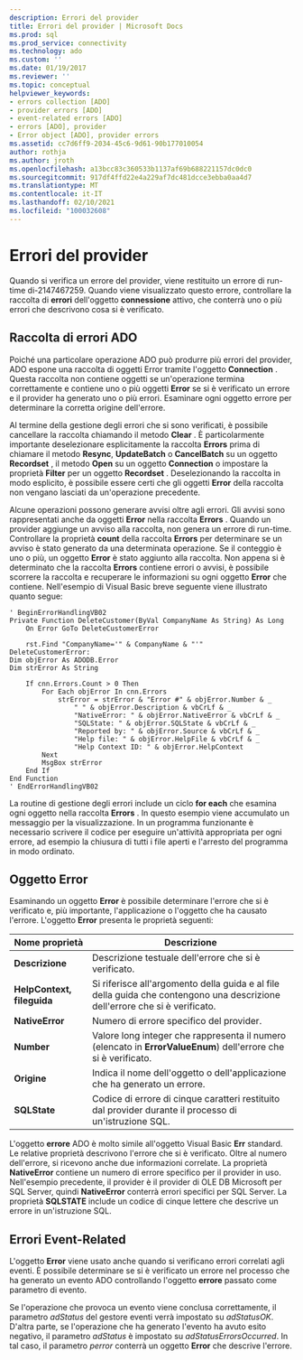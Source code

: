 ```yaml
---
description: Errori del provider
title: Errori del provider | Microsoft Docs
ms.prod: sql
ms.prod_service: connectivity
ms.technology: ado
ms.custom: ''
ms.date: 01/19/2017
ms.reviewer: ''
ms.topic: conceptual
helpviewer_keywords:
- errors collection [ADO]
- provider errors [ADO]
- event-related errors [ADO]
- errors [ADO], provider
- Error object [ADO], provider errors
ms.assetid: cc7d6ff9-2034-45c6-9d61-90b177010054
author: rothja
ms.author: jroth
ms.openlocfilehash: a13bcc83c360533b1137af69b688221157dc0dc0
ms.sourcegitcommit: 917df4ffd22e4a229af7dc481dcce3ebba0aa4d7
ms.translationtype: MT
ms.contentlocale: it-IT
ms.lasthandoff: 02/10/2021
ms.locfileid: "100032608"
---
```

# <a name="provider-errors"></a>Errori del provider
Quando si verifica un errore del provider, viene restituito un errore di run-time di-2147467259. Quando viene visualizzato questo errore, controllare la raccolta di **errori** dell'oggetto **connessione** attivo, che conterrà uno o più errori che descrivono cosa si è verificato.  
  
## <a name="the-ado-errors-collection"></a>Raccolta di errori ADO  
 Poiché una particolare operazione ADO può produrre più errori del provider, ADO espone una raccolta di oggetti Error tramite l'oggetto **Connection** . Questa raccolta non contiene oggetti se un'operazione termina correttamente e contiene uno o più oggetti **Error** se si è verificato un errore e il provider ha generato uno o più errori. Esaminare ogni oggetto errore per determinare la corretta origine dell'errore.  
  
 Al termine della gestione degli errori che si sono verificati, è possibile cancellare la raccolta chiamando il metodo **Clear** . È particolarmente importante deselezionare esplicitamente la raccolta **Errors** prima di chiamare il metodo **Resync**, **UpdateBatch** o **CancelBatch** su un oggetto **Recordset** , il metodo **Open** su un oggetto **Connection** o impostare la proprietà **Filter** per un oggetto **Recordset** . Deselezionando la raccolta in modo esplicito, è possibile essere certi che gli oggetti **Error** della raccolta non vengano lasciati da un'operazione precedente.  
  
 Alcune operazioni possono generare avvisi oltre agli errori. Gli avvisi sono rappresentati anche da oggetti **Error** nella raccolta **Errors** . Quando un provider aggiunge un avviso alla raccolta, non genera un errore di run-time. Controllare la proprietà **count** della raccolta **Errors** per determinare se un avviso è stato generato da una determinata operazione. Se il conteggio è uno o più, un oggetto **Error** è stato aggiunto alla raccolta. Non appena si è determinato che la raccolta **Errors** contiene errori o avvisi, è possibile scorrere la raccolta e recuperare le informazioni su ogni oggetto **Error** che contiene. Nell'esempio di Visual Basic breve seguente viene illustrato quanto segue:  
  
```  
' BeginErrorHandlingVB02  
Private Function DeleteCustomer(ByVal CompanyName As String) As Long  
    On Error GoTo DeleteCustomerError  
  
    rst.Find "CompanyName='" & CompanyName & "'"  
DeleteCustomerError:  
Dim objError As ADODB.Error  
Dim strError As String  
  
    If cnn.Errors.Count > 0 Then  
        For Each objError In cnn.Errors  
            strError = strError & "Error #" & objError.Number & _  
                " " & objError.Description & vbCrLf & _  
                "NativeError: " & objError.NativeError & vbCrLf & _  
                "SQLState: " & objError.SQLState & vbCrLf & _  
                "Reported by: " & objError.Source & vbCrLf & _  
                "Help file: " & objError.HelpFile & vbCrLf & _  
                "Help Context ID: " & objError.HelpContext  
        Next  
        MsgBox strError  
    End If  
End Function  
' EndErrorHandlingVB02  
```  
  
 La routine di gestione degli errori include un ciclo **for each** che esamina ogni oggetto nella raccolta **Errors** . In questo esempio viene accumulato un messaggio per la visualizzazione. In un programma funzionante è necessario scrivere il codice per eseguire un'attività appropriata per ogni errore, ad esempio la chiusura di tutti i file aperti e l'arresto del programma in modo ordinato.  
  
## <a name="the-error-object"></a>Oggetto Error  
 Esaminando un oggetto **Error** è possibile determinare l'errore che si è verificato e, più importante, l'applicazione o l'oggetto che ha causato l'errore. L'oggetto **Error** presenta le proprietà seguenti:  
  
|Nome proprietà|Descrizione|  
|-------------------|-----------------|  
|**Descrizione**|Descrizione testuale dell'errore che si è verificato.|  
|**HelpContext, fileguida**|Si riferisce all'argomento della guida e al file della guida che contengono una descrizione dell'errore che si è verificato.|  
|**NativeError**|Numero di errore specifico del provider.|  
|**Number**|Valore long integer che rappresenta il numero (elencato in **ErrorValueEnum**) dell'errore che si è verificato.|  
|**Origine**|Indica il nome dell'oggetto o dell'applicazione che ha generato un errore.|  
|**SQLState**|Codice di errore di cinque caratteri restituito dal provider durante il processo di un'istruzione SQL.|  
  
 L'oggetto **errore** ADO è molto simile all'oggetto Visual Basic **Err** standard. Le relative proprietà descrivono l'errore che si è verificato. Oltre al numero dell'errore, si ricevono anche due informazioni correlate. La proprietà **NativeError** contiene un numero di errore specifico per il provider in uso. Nell'esempio precedente, il provider è il provider di OLE DB Microsoft per SQL Server, quindi **NativeError** conterrà errori specifici per SQL Server. La proprietà **SQLSTATE** include un codice di cinque lettere che descrive un errore in un'istruzione SQL.  
  
## <a name="event-related-errors"></a>Errori Event-Related  
 L'oggetto **Error** viene usato anche quando si verificano errori correlati agli eventi. È possibile determinare se si è verificato un errore nel processo che ha generato un evento ADO controllando l'oggetto **errore** passato come parametro di evento.  
  
 Se l'operazione che provoca un evento viene conclusa correttamente, il parametro *adStatus* del gestore eventi verrà impostato su *adStatusOK*. D'altra parte, se l'operazione che ha generato l'evento ha avuto esito negativo, il parametro *adStatus* è impostato su *adStatusErrorsOccurred*. In tal caso, il parametro *perror* conterrà un oggetto **Error** che descrive l'errore.
